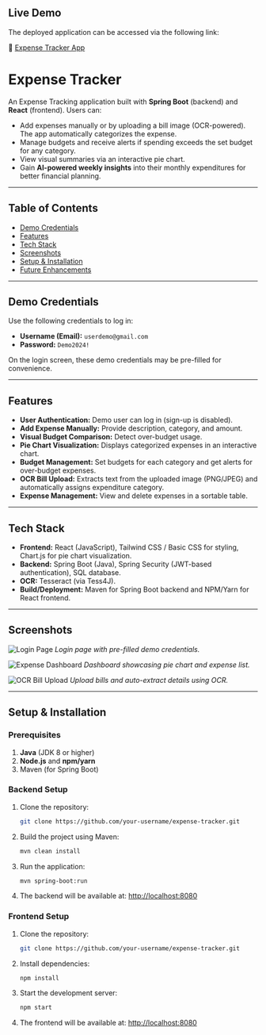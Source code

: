 ## Live Demo

The deployed application can be accessed via the following link:

🔗 [Expense Tracker App](https://willowy-licorice-a48823.netlify.app/login)



# Expense Tracker

An Expense Tracking application built with **Spring Boot** (backend) and **React** (frontend). Users can:
- Add expenses manually or by uploading a bill image (OCR-powered). The app automatically categorizes the expense.
- Manage budgets and receive alerts if spending exceeds the set budget for any category.
- View visual summaries via an interactive pie chart.
- Gain **AI-powered weekly insights** into their monthly expenditures for better financial planning.

---

## Table of Contents
- [Demo Credentials](#demo-credentials)
- [Features](#features)
- [Tech Stack](#tech-stack)
- [Screenshots](#screenshots)
- [Setup & Installation](#setup--installation)
- [Future Enhancements](#future-enhancements)

---

## Demo Credentials
Use the following credentials to log in:
- **Username (Email):** `userdemo@gmail.com`
- **Password:** `Demo2024!`

On the login screen, these demo credentials may be pre-filled for convenience.

---

## Features
- **User Authentication:** Demo user can log in (sign-up is disabled).
- **Add Expense Manually:** Provide description, category, and amount.
- **Visual Budget Comparison:** Detect over-budget usage.
- **Pie Chart Visualization:** Displays categorized expenses in an interactive chart.
- **Budget Management:** Set budgets for each category and get alerts for over-budget expenses.
- **OCR Bill Upload:** Extracts text from the uploaded image (PNG/JPEG) and  automatically assigns expenditure category.
- **Expense Management:** View and delete expenses in a sortable table.

---

## Tech Stack
- **Frontend:** React (JavaScript), Tailwind CSS / Basic CSS for styling, Chart.js for pie chart visualization.
- **Backend:** Spring Boot (Java), Spring Security (JWT-based authentication), SQL database.
- **OCR:** Tesseract (via Tess4J).
- **Build/Deployment:** Maven for Spring Boot backend and NPM/Yarn for React frontend.

---

## Screenshots
![Login Page](screenshots/login.png)
*Login page with pre-filled demo credentials.*

![Expense Dashboard](screenshots/dashboard.png)
*Dashboard showcasing pie chart and expense list.*

![OCR Bill Upload](screenshots/ocr_upload.png)
*Upload bills and auto-extract details using OCR.*

---

## Setup & Installation

### Prerequisites
1. **Java** (JDK 8 or higher)
2. **Node.js** and **npm/yarn**
3. Maven (for Spring Boot)

### Backend Setup
1. Clone the repository:
   ```bash
   git clone https://github.com/your-username/expense-tracker.git
2. Build the project using Maven:
   ```bash
   mvn clean install
3. Run the application:
   ```bash
   mvn spring-boot:run
4. The backend will be available at:
      [http://localhost:8080](http://localhost:8080)

### Frontend Setup
1. Clone the repository:
   ```bash
   git clone https://github.com/your-username/expense-tracker.git
2. Install dependencies:
   ```bash
   npm install
3. Start the development server:
   ```bash
   npm start
4. The frontend will be available at:
      [http://localhost:8080](http://localhost:2156)


